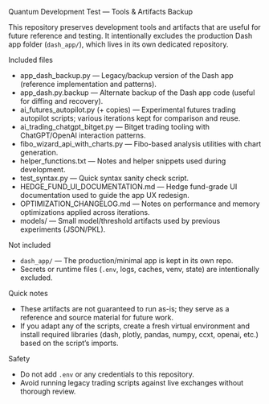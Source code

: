 Quantum Development Test — Tools & Artifacts Backup

This repository preserves development tools and artifacts that are useful for future reference and testing. It intentionally excludes the production Dash app folder (`dash_app/`), which lives in its own dedicated repository.

Included files
- app_dash_backup.py — Legacy/backup version of the Dash app (reference implementation and patterns).
- app_dash.py.backup — Alternate backup of the Dash app code (useful for diffing and recovery).
- ai_futures_autopilot.py (+ copies) — Experimental futures trading autopilot scripts; various iterations kept for comparison and reuse.
- ai_trading_chatgpt_bitget.py — Bitget trading tooling with ChatGPT/OpenAI interaction patterns.
- fibo_wizard_api_with_charts.py — Fibo-based analysis utilities with chart generation.
- helper_functions.txt — Notes and helper snippets used during development.
- test_syntax.py — Quick syntax sanity check script.
- HEDGE_FUND_UI_DOCUMENTATION.md — Hedge fund-grade UI documentation used to guide the app UX redesign.
- OPTIMIZATION_CHANGELOG.md — Notes on performance and memory optimizations applied across iterations.
- models/ — Small model/threshold artifacts used by previous experiments (JSON/PKL).

Not included
- `dash_app/` — The production/minimal app is kept in its own repo.
- Secrets or runtime files (`.env`, logs, caches, venv, state) are intentionally excluded.

Quick notes
- These artifacts are not guaranteed to run as-is; they serve as a reference and source material for future work.
- If you adapt any of the scripts, create a fresh virtual environment and install required libraries (dash, plotly, pandas, numpy, ccxt, openai, etc.) based on the script’s imports.

Safety
- Do not add `.env` or any credentials to this repository.
- Avoid running legacy trading scripts against live exchanges without thorough review.
